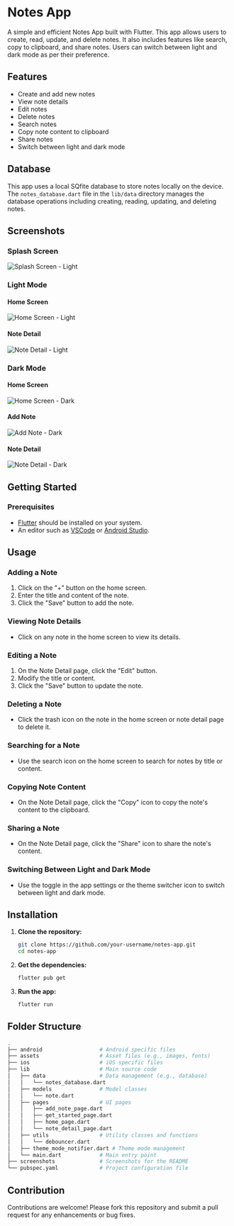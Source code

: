 # Notes App

A simple and efficient Notes App built with Flutter. This app allows users to create, read, update, and delete notes. It also includes features like search, copy to clipboard, and share notes. Users can switch between light and dark mode as per their preference.

## Features

- Create and add new notes
- View note details
- Edit notes
- Delete notes
- Search notes
- Copy note content to clipboard
- Share notes
- Switch between light and dark mode

## Database

This app uses a local SQfite database to store notes locally on the device. The `notes_database.dart` file in the `lib/data` directory manages the database operations including creating, reading, updating, and deleting notes.

## Screenshots

### Splash Screen
![Splash Screen - Light](Screenshots/splash.jpeg)

### Light Mode

#### Home Screen
![Home Screen - Light](Screenshots/home.jpeg)

#### Note Detail
![Note Detail - Light](Screenshots/detail.jpeg)

### Dark Mode

#### Home Screen
![Home Screen - Dark](Screenshots/homedark.jpeg)

#### Add Note
![Add Note - Dark](Screenshots/notewriting.jpeg)

#### Note Detail
![Note Detail - Dark](Screenshots/detaildark.jpeg)

## Getting Started

### Prerequisites

- [Flutter](https://flutter.dev/docs/get-started/install) should be installed on your system.
- An editor such as [VSCode](https://code.visualstudio.com/) or [Android Studio](https://developer.android.com/studio).

## Usage

### Adding a Note

1. Click on the "+" button on the home screen.
2. Enter the title and content of the note.
3. Click the "Save" button to add the note.

### Viewing Note Details

- Click on any note in the home screen to view its details.

### Editing a Note

1. On the Note Detail page, click the "Edit" button.
2. Modify the title or content.
3. Click the "Save" button to update the note.

### Deleting a Note

- Click the trash icon on the note in the home screen or note detail page to delete it.

### Searching for a Note

- Use the search icon on the home screen to search for notes by title or content.

### Copying Note Content

- On the Note Detail page, click the "Copy" icon to copy the note's content to the clipboard.

### Sharing a Note

- On the Note Detail page, click the "Share" icon to share the note's content.

### Switching Between Light and Dark Mode

- Use the toggle in the app settings or the theme switcher icon to switch between light and dark mode.

## Installation

1. **Clone the repository:**
    ```sh
    git clone https://github.com/your-username/notes-app.git
    cd notes-app
    ```

2. **Get the dependencies:**
    ```sh
    flutter pub get
    ```

3. **Run the app:**
    ```sh
    flutter run
    ```

## Folder Structure

```sh
.
├── android                  # Android specific files
├── assets                   # Asset files (e.g., images, fonts)
├── ios                      # iOS specific files
├── lib                      # Main source code
│   ├── data                 # Data management (e.g., database)
│   │   └── notes_database.dart
│   ├── models               # Model classes
│   │   └── note.dart
│   ├── pages                # UI pages
│   │   ├── add_note_page.dart
│   │   ├── get_started_page.dart
│   │   ├── home_page.dart
│   │   └── note_detail_page.dart
│   ├── utils                # Utility classes and functions
│   │   └── debouncer.dart
│   ├── theme_mode_notifier.dart # Theme mode management
│   └── main.dart            # Main entry point
├── screenshots              # Screenshots for the README
└── pubspec.yaml             # Project configuration file
  ```
## Contribution

Contributions are welcome! Please fork this repository and submit a pull request for any enhancements or bug fixes.

